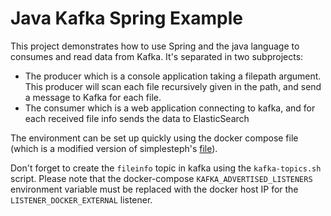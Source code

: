 # Java Kafka Spring Example

This project demonstrates how to use Spring and the java language to consumes and read data from Kafka.
It's separated in two subprojects:
* The producer which is a console application taking a filepath argument. This producer will scan each file recursively given in the path, and send a message to Kafka for each file.
* The consumer which is a web application connecting to kafka, and for each received file info sends the data to ElasticSearch

The environment can be set up quickly using the docker compose file (which is a modified version of simplesteph's [file](https://github.com/simplesteph/kafka-stack-docker-compose)).

Don't forget to create the `fileinfo` topic in kafka using the `kafka-topics.sh` script. Please note that the docker-compose `KAFKA_ADVERTISED_LISTENERS` environment variable must be replaced with the docker host IP for the `LISTENER_DOCKER_EXTERNAL` listener.

